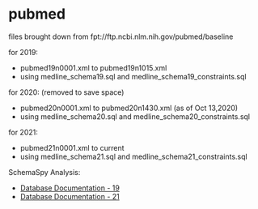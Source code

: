 # pubmed

files brought down from fpt://ftp.ncbi.nlm.nih.gov/pubmed/baseline

for 2019:
* pubmed19n0001.xml to pubmed19n1015.xml
* using medline_schema19.sql and medline_schema19_constraints.sql

for 2020: (removed to save space)
* pubmed20n0001.xml to pubmed20n1430.xml (as of Oct 13,2020)
* using medline_schema20.sql and medline_schema20_constraints.sql

for 2021:
* pubmed21n0001.xml to current
* using medline_schema21.sql and medline_schema21_constraints.sql

SchemaSpy Analysis:
* [Database Documentation - 19](https://demo.cns.iu.edu/dbdocs/pubmed19/)
* [Database Documentation - 21](https://demo.cns.iu.edu/dbdocs/pubmed21/)
